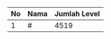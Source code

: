 | No | Nama            | Jumlah Level |
|----|-----------------|--------------|
| 1  | #    |    4519        |
